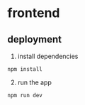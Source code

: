 # frontend

## deployment

1. install dependencies
```
npm install
```

2. run the app
```
npm run dev
```


